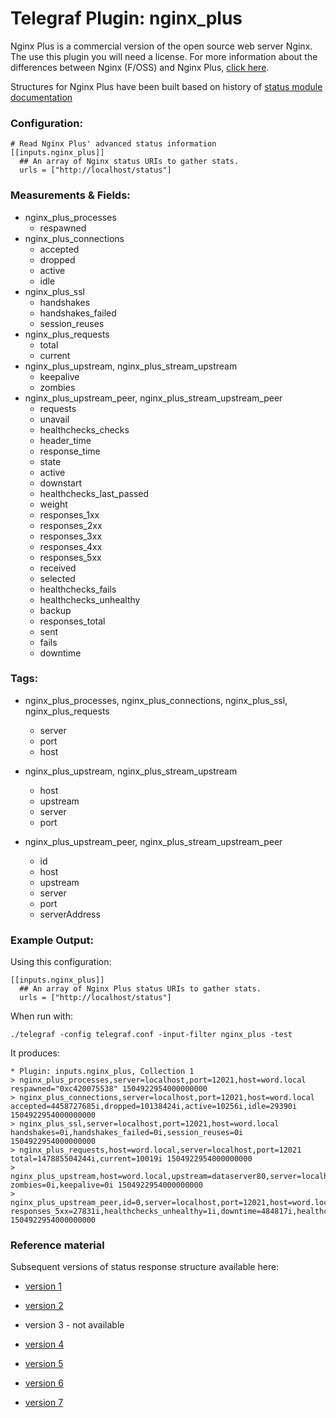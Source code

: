 # Telegraf Plugin: nginx_plus

Nginx Plus is a commercial version of the open source web server Nginx. The use this plugin you will need a license. For more information about the differences between Nginx (F/OSS) and Nginx Plus, [click here](https://www.nginx.com/blog/whats-difference-nginx-foss-nginx-plus/).

Structures for Nginx Plus have been built based on history of
[status module documentation](http://nginx.org/en/docs/http/ngx_http_status_module.html)

### Configuration:

```
# Read Nginx Plus' advanced status information
[[inputs.nginx_plus]]
  ## An array of Nginx status URIs to gather stats.
  urls = ["http://localhost/status"]
```

### Measurements & Fields:

- nginx_plus_processes
  - respawned
- nginx_plus_connections
  - accepted
  - dropped
  - active
  - idle
- nginx_plus_ssl
  - handshakes
  - handshakes_failed
  - session_reuses
- nginx_plus_requests
  - total
  - current
- nginx_plus_upstream, nginx_plus_stream_upstream
  - keepalive
  - zombies
- nginx_plus_upstream_peer, nginx_plus_stream_upstream_peer
  - requests
  - unavail
  - healthchecks_checks
  - header_time
  - response_time
  - state
  - active
  - downstart
  - healthchecks_last_passed
  - weight
  - responses_1xx
  - responses_2xx
  - responses_3xx
  - responses_4xx
  - responses_5xx
  - received
  - selected
  - healthchecks_fails
  - healthchecks_unhealthy
  - backup
  - responses_total
  - sent
  - fails
  - downtime


### Tags:

- nginx_plus_processes, nginx_plus_connections, nginx_plus_ssl, nginx_plus_requests
  - server
  - port
  - host

- nginx_plus_upstream, nginx_plus_stream_upstream
  - host
  - upstream
  - server
  - port

- nginx_plus_upstream_peer, nginx_plus_stream_upstream_peer
  - id
  - host
  - upstream
  - server
  - port
  - serverAddress

### Example Output:

Using this configuration:
```
[[inputs.nginx_plus]]
  ## An array of Nginx Plus status URIs to gather stats.
  urls = ["http://localhost/status"]
```

When run with:
```
./telegraf -config telegraf.conf -input-filter nginx_plus -test
```

It produces:
```
* Plugin: inputs.nginx_plus, Collection 1
> nginx_plus_processes,server=localhost,port=12021,host=word.local respawned="0xc420075538" 1504922954000000000
> nginx_plus_connections,server=localhost,port=12021,host=word.local accepted=4458727685i,dropped=10138424i,active=10256i,idle=29390i 1504922954000000000
> nginx_plus_ssl,server=localhost,port=12021,host=word.local handshakes=0i,handshakes_failed=0i,session_reuses=0i 1504922954000000000
> nginx_plus_requests,host=word.local,server=localhost,port=12021 total=147885504244i,current=10019i 1504922954000000000
> nginx_plus_upstream,host=word.local,upstream=dataserver80,server=localhost,port=12021 zombies=0i,keepalive=0i 1504922954000000000
> nginx_plus_upstream_peer,id=0,server=localhost,port=12021,host=word.local,upstream=dataserver80,serverAddress=10.10.102.181:80 responses_5xx=27831i,healthchecks_unhealthy=1i,downtime=484817i,healthchecks_last_passed=true,responses_1xx=0i,active=22i,requests=2620930i,responses_total=2620652i,fails=4i,downstart=0i,state="up",responses_4xx=16i,healthchecks_checks=14133i,selected="0xc4201b22e8",response_time=95i,responses_2xx=2592805i,weight=1i,responses_3xx=0i,sent=3802831967i,received=536695496i,unavail=4i,healthchecks_fails=27i,header_time=94i,backup=false 1504922954000000000
```

### Reference material

Subsequent versions of status response structure available here:

- [version 1](http://web.archive.org/web/20130805111222/http://nginx.org/en/docs/http/ngx_http_status_module.html)

- [version 2](http://web.archive.org/web/20131218101504/http://nginx.org/en/docs/http/ngx_http_status_module.html)

- version 3 - not available

- [version 4](http://web.archive.org/web/20141218170938/http://nginx.org/en/docs/http/ngx_http_status_module.html)

- [version 5](http://web.archive.org/web/20150414043916/http://nginx.org/en/docs/http/ngx_http_status_module.html)

- [version 6](http://web.archive.org/web/20150918163811/http://nginx.org/en/docs/http/ngx_http_status_module.html)

- [version 7](http://web.archive.org/web/20161107221028/http://nginx.org/en/docs/http/ngx_http_status_module.html)
